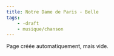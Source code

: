 ```yaml
---
title: Notre Dame de Paris - Belle
tags:
    - -draft
    - musique/chanson
---
```


Page créée automatiquement, mais vide.
